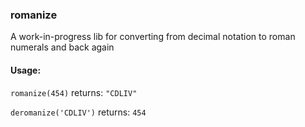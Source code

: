 ### romanize
A work-in-progress lib for converting from decimal notation to roman numerals and back again

#### Usage:

`romanize(454)`
returns:
`"CDLIV"`

`deromanize('CDLIV')`
returns:
`454`
